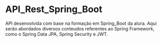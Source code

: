 # API_Rest_Spring_Boot
API desenvolvida com base na formação em Spring_Boot da alura. Aqui serão abordados diversos conteudos referentes ao Spring Framework, como o Spring Data JPA, Spring Security e JWT.


